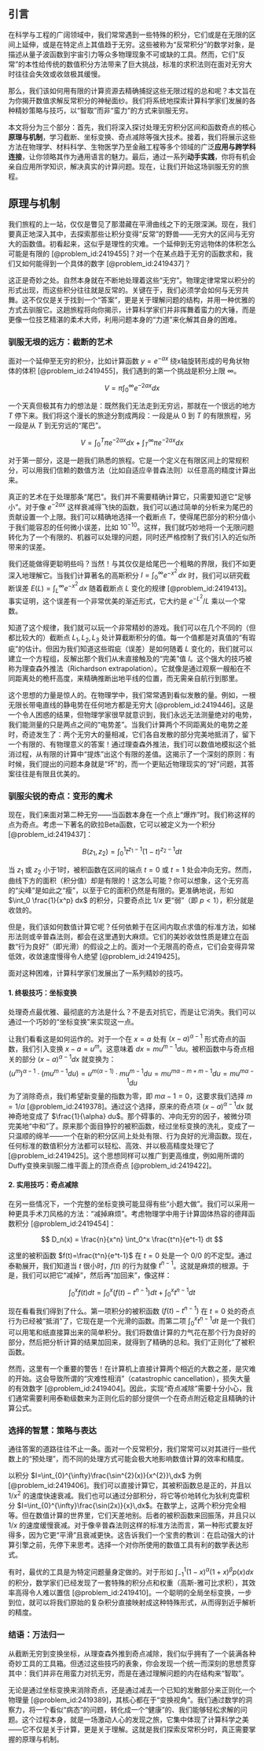 ## 引言

在科学与工程的广阔领域中，我们常常遇到一些特殊的积分，它们或是在无限的区间上延伸，或是在特定点上其值趋于无穷。这些被称为“反常积分”的数学对象，是描述从量子波函数到宇宙引力等众多物理现象不可或缺的工具。然而，它们“反常”的本性给传统的数值积分方法带来了巨大挑战，标准的求积法则在面对无穷大时往往会失效或收敛极其缓慢。

那么，我们该如何用有限的计算资源去精确捕捉这些无限过程的总和呢？本文旨在为你揭开数值求解反常积分的神秘面纱。我们将系统地探索计算科学家们发展的各种精妙策略与技巧，以“智取”而非“蛮力”的方式来驯服无穷。

本文将分为三个部分：首先，我们将深入探讨处理无穷积分区间和函数奇点的核心**原理与机制**，学习截断、坐标变换、奇点减除等强大技术。接着，我们将展示这些方法在物理学、材料科学、生物医学乃至金融工程等多个领域的广泛**应用与跨学科连接**，让你领略其作为通用语言的魅力。最后，通过一系列**动手实践**，你将有机会亲自应用所学知识，解决真实的计算问题。现在，让我们开始这场驯服无穷的旅程。

## 原理与机制

我们旅程的上一站，仅仅是瞥见了那潜藏在平滑曲线之下的无限深渊。现在，我们要真正地深入其中，去探索那些让积分变得“反常”的野兽——无穷大的区间与无穷大的函数值。初看起来，这似乎是理性的灾难。一个延伸到无穷远物体的体积怎么可能是有限的 [@problem_id:2419455]？对一个在某点趋于无穷的函数求和，我们又如何能得到一个具体的数字 [@problem_id:2419437]？

这正是奇妙之处。自然本身就在不断地处理着这些“无穷”。物理定律常常以积分的形式出现，而这些积分往往就是反常的。关键在于，我们必须学会如何与无穷共舞。这不仅仅是关于找到一个“答案”，更是关于理解问题的结构，并用一种优雅的方式去驯服它。这趟旅程将向你揭示，计算科学家们并非挥舞着蛮力的大锤，而是更像一位技艺精湛的柔术大师，利用问题本身的“力道”来化解其自身的困难。

### 驯服无垠的远方：截断的艺术

面对一个延伸至无穷的积分，比如计算函数 $y=e^{-ax}$ 绕x轴旋转形成的号角状物体的体积 [@problem_id:2419455]，我们遇到的第一个挑战是积分上限 $\infty$。

$$ V = \pi \int_0^\infty e^{-2ax} dx $$

一个天真但极其有力的想法是：既然我们无法走到无穷远，那就在一个很远的地方 $T$ 停下来。我们将这个漫长的旅途分割成两段：一段是从 $0$ 到 $T$ 的有限旅程，另一段是从 $T$ 到无穷远的“尾巴”。

$$ V = \int_0^T \pi e^{-2ax} dx + \int_T^\infty \pi e^{-2ax} dx $$

对于第一部分，这是一趟我们熟悉的旅程。它是一个定义在有限区间上的常规积分，可以用我们信赖的数值方法（比如自适应辛普森法则）以任意高的精度计算出来。

真正的艺术在于处理那条“尾巴”。我们并不需要精确计算它，只需要知道它“足够小”。对于像 $e^{-2ax}$ 这样衰减得飞快的函数，我们可以通过简单的分析来为尾巴的贡献设置一个上限。我们可以精确地选择一个截断点 $T$，使得尾巴部分的积分值小于我们能容忍的任何微小误差，比如 $10^{-10}$。这样，我们就巧妙地将一个无限问题转化为了一个有限的、机器可以处理的问题，同时还严格控制了我们引入的近似所带来的误差。

我们还能做得更聪明些吗？当然！与其仅仅是给尾巴一个粗略的界限，我们不如更深入地理解它。当我们计算著名的高斯积分 $I = \int_{0}^{\infty} e^{-x^{2}}\,dx$ 时，我们可以研究截断误差 $E(L) = \int_{L}^{\infty} e^{-x^{2}}\,dx$ 随着截断点 $L$ 变化的规律 [@problem_id:2419413]。事实证明，这个误差有一个非常优美的渐近形式，它大约是 $e^{-L^2}/L$ 乘以一个常数。

知道了这个规律，我们就可以玩一个非常精妙的游戏。我们可以在几个不同的（但都比较大的）截断点 $L_1, L_2, L_3$ 处计算截断积分的值。每一个值都是对真值的“有瑕疵”的估计。但因为我们知道这些瑕疵（误差）是如何随着 $L$ 变化的，我们就可以建立一个方程组，反解出那个我们从未直接触及的“完美”值 $I$。这个强大的技巧被称为理查森外推法（Richardson extrapolation）。它就像是通过观察一艘船在不同距离处的桅杆高度，来精确推断出地平线的位置，而无需亲自航行到那里。

这个思想的力量是惊人的。在物理学中，我们常常遇到看似发散的量。例如，一根无限长带电直线的静电势在任何地方都是无穷大 [@problem_id:2419446]。这是一个令人困惑的结果，但物理学家很早就意识到，我们永远无法测量绝对的电势，我们能测量的只是两点之间的“电势差”。当我们计算两个不同距离处的电势之差时，奇迹发生了：两个无穷大的量相减，它们各自发散的部分完美地抵消了，留下一个有限的、有物理意义的答案！通过理查森外推法，我们可以数值地模拟这个抵消过程，从有限的计算中“提炼”出这个有限的差值。这揭示了一个深刻的原则：有时候，我们提出的问题本身就是“坏”的，而一个更贴近物理现实的“好”问题，其答案往往是有限且优美的。

### 驯服尖锐的奇点：变形的魔术

现在，我们来面对第二种无穷——当函数本身在一个点上“爆炸”时。我们称这样的点为奇点。考虑一下著名的欧拉Beta函数，它可以被定义为一个积分 [@problem_id:2419437]：

$$ B(z_1, z_2) = \int_0^1 t^{z_1-1} (1-t)^{z_2-1} dt $$

当 $z_1$ 或 $z_2$ 小于1时，被积函数在区间的端点 $t=0$ 或 $t=1$ 处会冲向无穷。然而，曲线下方的面积（积分值）却是有限的！这怎么可能？你可以想象，这个无穷高的“尖峰”是如此之“瘦”，以至于它的面积仍然是有限的。更准确地说，形如 $\int_0 \frac{1}{x^p} dx$ 的积分，只要奇点比 $1/x$ 更“弱”（即 $p<1$），积分就是收敛的。

但是，我们该如何数值计算它呢？任何依赖于在区间内取点求值的标准方法，如梯形法则或辛普森法则，都会在这里遇到大麻烦。它们的美妙收敛性质是建立在函数“行为良好”（即光滑）的假设之上的。面对一个无限高的奇点，它们会变得异常低效，收敛速度慢得令人绝望 [@problem_id:2419425]。

面对这种困难，计算科学家们发展出了一系列精妙的技巧。

#### 1. 终极技巧：坐标变换

处理奇点最优雅、最彻底的方法是什么？不是去对抗它，而是让它消失。我们可以通过一个巧妙的“坐标变换”来实现这一点。

让我们看看这是如何运作的。对于一个在 $x=a$ 处有 $(x-a)^{\alpha-1}$ 形式奇点的函数，我们引入变换 $x-a = u^m$。这意味着 $dx = m u^{m-1} du$。被积函数中与奇点相关的部分 $(x-a)^{\alpha-1} dx$ 就变换为：
$$ (u^m)^{\alpha-1} \cdot (m u^{m-1} du) = u^{m(\alpha-1)} \cdot m u^{m-1} du = m u^{m\alpha - m + m - 1} du = m u^{m\alpha - 1} du $$
为了消除奇点，我们希望新变量的指数为零，即 $m\alpha - 1 = 0$，这要求我们选择 $m = 1/\alpha$ [@problem_id:2419378]。通过这个选择，原来的奇点项 $(x-a)^{\alpha-1} dx$ 就神奇地变成了 $\frac{1}{\alpha} du$。那个碍事的、冲向无穷的因子，被微分项完美地“中和”了。原来那个面目狰狞的被积函数，经过坐标变换的洗礼，变成了一只温顺的绵羊——一个在新的积分区间上处处有限、行为良好的光滑函数。现在，任何标准的数值积分方法都可以轻松、高效、并以极高精度处理它了 [@problem_id:2419425]。这个思想同样可以推广到更高维度，例如用所谓的Duffy变换来驯服二维平面上的顶点奇点 [@problem_id:2419422]。

#### 2. 实用技巧：奇点减除

在另一些情况下，一个完整的坐标变换可能显得有些“小题大做”。我们可以采用一种更具手术刀风格的方法：“减掉麻烦”。考虑物理学中用于计算固体热容的德拜函数积分 [@problem_id:2419454]：

$$ D_n(x) = \frac{n}{x^n} \int_0^x \frac{t^n}{e^t-1} dt
$$

这里的被积函数 $f(t)=\frac{t^n}{e^t-1}$ 在 $t=0$ 处是一个 $0/0$ 的不定型。通过泰勒展开，我们知道当 $t$ 很小时，$f(t)$ 的行为就像 $t^{n-1}$。这就是麻烦的根源。于是，我们可以把它“减掉”，然后再“加回来”，像这样：

$$ \int_0^x f(t) dt = \int_0^x \left( f(t) - t^{n-1} \right) dt + \int_0^x t^{n-1} dt $$

现在看看我们得到了什么。第一项积分的被积函数 $\left( f(t) - t^{n-1} \right)$ 在 $t=0$ 处的奇点行为已经被“抵消”了，它现在是一个光滑的函数。而第二项 $\int_0^x t^{n-1} dt$ 是一个我们可以用笔和纸直接算出来的简单积分。我们将数值计算的力气花在那个行为良好的部分，然后把分析计算的结果加回来，就得到了精确的总和。我们“正则化”了被积函数。

然而，这里有一个重要的警告！在计算机上直接计算两个相近的大数之差，是灾难的开始。这会导致所谓的“灾难性相消”（catastrophic cancellation），损失大量的有效数字 [@problem_id:2419404]。因此，实现“奇点减除”需要十分小心，我们通常需要利用泰勒级数来为正则化后的部分提供一个在奇点附近稳定且精确的计算公式。

### 选择的智慧：策略与表达

通往答案的道路往往不止一条。面对一个反常积分，我们常常可以对其进行一些代数上的“预处理”，而不同的处理方式可能会极大地影响数值计算的效率和精度。

以积分 $I=\int_{0}^{\infty}\frac{\sin^{2}(x)}{x^{2}}\,dx$ 为例 [@problem_id:2419406]。我们可以直接计算它，其被积函数总是正的，并且以 $1/x^2$ 的速度快速衰减。我们也可以通过分部积分，将它等价地转化为狄利克雷积分 $I=\int_{0}^{\infty}\frac{\sin(2x)}{x}\,dx$。在数学上，这两个积分完全相等。但在数值计算的世界里，它们天差地别。后者的被积函数来回振荡，并且只以 $1/x$ 的速度缓慢衰减。对于像辛普森法则这样的标准方法而言，第一种形式要友好得多，因为它更“平滑”且衰减更快。这告诉我们一个宝贵的教训：在启动强大的计算引擎之前，先停下来思考。选择一个对你所使用的数值工具有利的数学表达形式。

有时，最优的工具是为特定问题量身定做的。对于形如 $\int_{-1}^{1} (1-x)^\alpha (1+x)^\beta p(x) dx$ 的积分，数学家们已经发现了一套特殊的积分点和权重（高斯-雅可比求积），其效率高得令人难以置信 [@problem_id:2419410]。一个聪明的全局坐标变换，一步到位，就可以将我们原始的复杂积分直接映射成这种特殊形式，从而得到近乎解析的精度。

### 结语：万法归一

从截断无穷到变换坐标，从理查森外推到奇点减除，我们似乎拥有了一个装满各种奇妙工具的工具箱。但透过这些技巧的表象，你会发现一个统一而深刻的思想贯穿其中：我们并非在用蛮力对抗无穷，而是在通过理解问题的内在结构来“智取”。

无论是通过坐标变换来消除奇点，还是通过减去一个已知的发散部分来正则化一个物理量 [@problem_id:2419389]，其核心都在于“变换视角”。我们通过数学的洞察力，将一个看似“病态”的问题，转化成一个“健康”的、我们能够轻松求解的问题。这个过程本身，就是一场激动人心的发现之旅，它集中体现了计算科学之美——它不仅是关于计算，更是关于理解。这就是我们探索反常积分时，真正需要掌握的原理与机制。